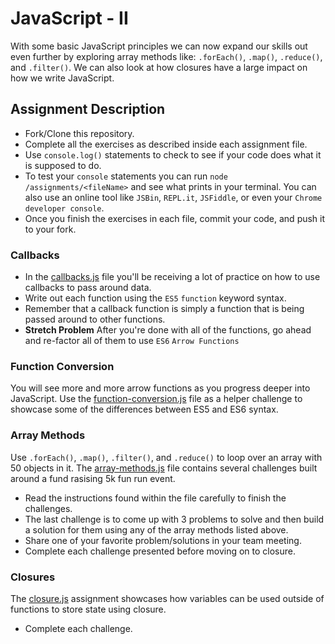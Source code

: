 # JavaScript - II
With some basic JavaScript principles we can now expand our skills out even further by exploring array methods like:  `.forEach()`, `.map()`, `.reduce()`, and `.filter()`. We can also look at how closures have a large impact on how we write JavaScript.    

## Assignment Description

* Fork/Clone this repository.
* Complete all the exercises as described inside each assignment file.
* Use `console.log()` statements to check to see if your code does what it is supposed to do.
* To test your `console` statements you can run `node /assignments/<fileName>` and see what prints in your terminal. You can also use an online tool like `JSBin`, `REPL.it`, `JSFiddle`, or even your `Chrome developer console`.
* Once you finish the exercises in each file, commit your code, and push it to your fork. 

### Callbacks

* In the [callbacks.js](assignments/callbacks.js) file you'll be receiving a lot of practice on how to use callbacks to pass around data.
* Write out each function using the `ES5` `function` keyword syntax.
* Remember that a callback function is simply a function that is being passed around to other functions.
* **Stretch Problem** After you're done with all of the functions, go ahead and re-factor all of them to use `ES6` `Arrow Functions`

### Function Conversion
You will see more and more arrow functions as you progress deeper into JavaScript.  Use the [function-conversion.js](assignments/function-conversion.js) file as a helper challenge to showcase some of the differences between ES5 and ES6 syntax. 

### Array Methods
Use `.forEach()`, `.map()`, `.filter()`, and `.reduce()` to loop over an array with 50 objects in it. The [array-methods.js](assignments/array-methods.js) file contains several challenges built around a fund rasising 5k fun run event.

* Read the instructions found within the file carefully to finish the challenges. 
* The last challenge is to come up with 3 problems to solve and then build a solution for them using any of the array methods listed above.
* Share one of your favorite problem/solutions in your team meeting.
* Complete each challenge presented before moving on to closure.

### Closures
The [closure.js](assignments/closure.js) assignment showcases how variables can be used outside of functions to store state using closure.  

* Complete each challenge.
